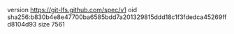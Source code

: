 version https://git-lfs.github.com/spec/v1
oid sha256:b830b4e8e47700ba6585bdd7a201329815ddd18c1f3fdedca45269ffd8104d93
size 7561
